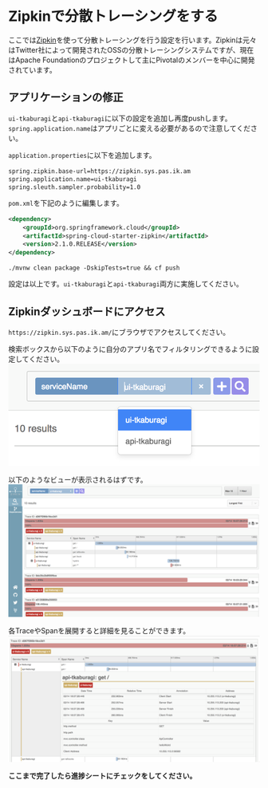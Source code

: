 # Zipkinで分散トレーシングをする
ここでは[Zipkin](https://zipkin.io/)を使って分散トレーシングを行う設定を行います。Zipkinは元々はTwitter社によって開発されたOSSの分散トレーシングシステムですが、現在はApache Foundationのプロジェクトして主にPivotalのメンバーを中心に開発されています。

## アプリケーションの修正
`ui-tkaburagi`と`api-tkaburagi`に以下の設定を追加し再度pushします。`spring.application.name`はアプリごとに変える必要があるので注意してください。

`application.properties`に以下を追加します。
```properties
spring.zipkin.base-url=https://zipkin.sys.pas.ik.am
spring.application.name=ui-tkaburagi
spring.sleuth.sampler.probability=1.0
```

`pom.xml`を下記のように編集します。
```xml
<dependency>
    <groupId>org.springframework.cloud</groupId>
    <artifactId>spring-cloud-starter-zipkin</artifactId>
    <version>2.1.0.RELEASE</version>
</dependency>

```

```shell
./mvnw clean package -DskipTests=true && cf push
```

設定は以上です。`ui-tkaburagi`と`api-tkaburagi`両方に実施してください。

## Zipkinダッシュボードにアクセス
`https://zipkin.sys.pas.ik.am/`にブラウザでアクセスしてください。

検索ボックスから以下のように自分のアプリ名でフィルタリングできるように設定してください。
![image](https://github.com/tkaburagi/pcf-developer-workshop/blob/master/img/zipkin-2.png)

以下のようなビューが表示されるはずです。
![image](https://github.com/tkaburagi/pcf-developer-workshop/blob/master/img/zipkin-1.png)

各TraceやSpanを展開すると詳細を見ることができます。
![image](https://github.com/tkaburagi/pcf-developer-workshop/blob/master/img/zipkin-3.png)

**ここまで完了したら進捗シートにチェックをしてください。**
